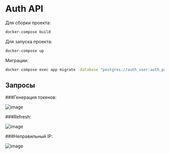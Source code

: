 # Auth API
Для сборки проекта:

```bash
docker-compose build
```
Для запуска проекта:
```bash
docker-compose up
```
Миграции:
```bash
docker compose exec app migrate -database "postgres://auth_user:auth_password@postgres:5432/postgres?sslmode=disable" -path ./migrations up
```
## Запросы
###Генерация токенов:

![image](https://github.com/user-attachments/assets/241af63e-61bb-4b7a-882b-fd088b40d49f)

###Refresh:

![image](https://github.com/user-attachments/assets/49f3a8cd-7579-47f1-8d18-553c98cd57aa)

###Неправильный IP:

![image](https://github.com/user-attachments/assets/17c2da71-0722-458b-aa40-dac974ea59b6)
